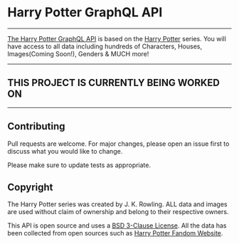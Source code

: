 # Harry Potter GraphQL API

<hr />

[The Harry Potter GraphQL API](http://harrypotterapi.com) is based on the [Harry Potter](https://www.wizardingworld.com/) series. You will have access to all data including hundreds of Characters, Houses, Images(Coming Soon!), Genders & MUCH more!

<hr />

## THIS PROJECT IS CURRENTLY BEING WORKED ON

<hr />

## Contributing

Pull requests are welcome. For major changes, please open an issue first to discuss what you would like to change.

Please make sure to update tests as appropriate.

## Copyright

The Harry Potter series was created by J. K. Rowling. ALL data and images are used without claim of ownership and belong to their respective owners.

This API is open source and uses a [BSD 3-Clause License](https://opensource.org/licenses/BSD-3-Clause). All the data has been collected from open sources such as [Harry Potter Fandom Website](https://harrypotter.fandom.com/wiki).
